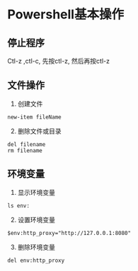 # Powershell基本操作
## 停止程序
Ctl-z ,ctl-c, 先按ctl-z, 然后再按ctl-z
## 文件操作
1. 创建文件
```
new-item fileName
```
2. 删除文件或目录
```
del filename
rm filename
```

## 环境变量
1. 显示环境变量
```
ls env:
```
2. 设置环境变量
```
$env:http_proxy="http://127.0.0.1:8080"
```
3. 删除环境变量
```
del env:http_proxy
```